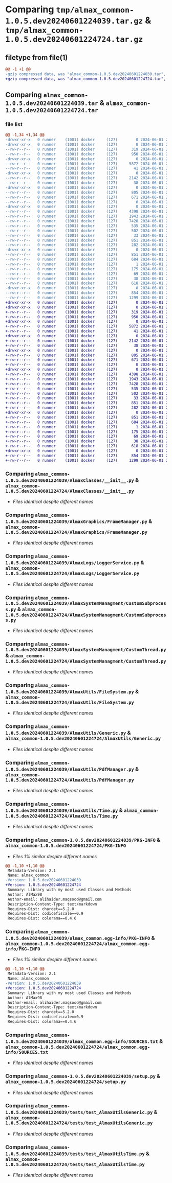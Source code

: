 # Comparing `tmp/almax_common-1.0.5.dev20240601224039.tar.gz` & `tmp/almax_common-1.0.5.dev20240601224724.tar.gz`

## filetype from file(1)

```diff
@@ -1 +1 @@
-gzip compressed data, was "almax_common-1.0.5.dev20240601224039.tar", last modified: Sat Jun  1 22:40:42 2024, max compression
+gzip compressed data, was "almax_common-1.0.5.dev20240601224724.tar", last modified: Sat Jun  1 22:47:26 2024, max compression
```

## Comparing `almax_common-1.0.5.dev20240601224039.tar` & `almax_common-1.0.5.dev20240601224724.tar`

### file list

```diff
@@ -1,34 +1,34 @@
-drwxr-xr-x   0 runner    (1001) docker     (127)        0 2024-06-01 22:40:42.460641 almax_common-1.0.5.dev20240601224039/
-drwxr-xr-x   0 runner    (1001) docker     (127)        0 2024-06-01 22:40:42.456641 almax_common-1.0.5.dev20240601224039/AlmaxClasses/
--rw-r--r--   0 runner    (1001) docker     (127)      319 2024-06-01 22:40:31.000000 almax_common-1.0.5.dev20240601224039/AlmaxClasses/Result.py
--rw-r--r--   0 runner    (1001) docker     (127)      950 2024-06-01 22:40:31.000000 almax_common-1.0.5.dev20240601224039/AlmaxClasses/__init__.py
-drwxr-xr-x   0 runner    (1001) docker     (127)        0 2024-06-01 22:40:42.456641 almax_common-1.0.5.dev20240601224039/AlmaxGraphics/
--rw-r--r--   0 runner    (1001) docker     (127)     5872 2024-06-01 22:40:31.000000 almax_common-1.0.5.dev20240601224039/AlmaxGraphics/FrameManager.py
--rw-r--r--   0 runner    (1001) docker     (127)       41 2024-06-01 22:40:31.000000 almax_common-1.0.5.dev20240601224039/AlmaxGraphics/__init__.py
-drwxr-xr-x   0 runner    (1001) docker     (127)        0 2024-06-01 22:40:42.456641 almax_common-1.0.5.dev20240601224039/AlmaxLogs/
--rw-r--r--   0 runner    (1001) docker     (127)     2142 2024-06-01 22:40:31.000000 almax_common-1.0.5.dev20240601224039/AlmaxLogs/LoggerService.py
--rw-r--r--   0 runner    (1001) docker     (127)       38 2024-06-01 22:40:31.000000 almax_common-1.0.5.dev20240601224039/AlmaxLogs/__init__.py
-drwxr-xr-x   0 runner    (1001) docker     (127)        0 2024-06-01 22:40:42.456641 almax_common-1.0.5.dev20240601224039/AlmaxSystemManagment/
--rw-r--r--   0 runner    (1001) docker     (127)      805 2024-06-01 22:40:31.000000 almax_common-1.0.5.dev20240601224039/AlmaxSystemManagment/CustomSubprocess.py
--rw-r--r--   0 runner    (1001) docker     (127)      671 2024-06-01 22:40:31.000000 almax_common-1.0.5.dev20240601224039/AlmaxSystemManagment/CustomThread.py
--rw-r--r--   0 runner    (1001) docker     (127)        0 2024-06-01 22:40:31.000000 almax_common-1.0.5.dev20240601224039/AlmaxSystemManagment/__init__.py
-drwxr-xr-x   0 runner    (1001) docker     (127)        0 2024-06-01 22:40:42.460641 almax_common-1.0.5.dev20240601224039/AlmaxUtils/
--rw-r--r--   0 runner    (1001) docker     (127)     4398 2024-06-01 22:40:31.000000 almax_common-1.0.5.dev20240601224039/AlmaxUtils/FileSystem.py
--rw-r--r--   0 runner    (1001) docker     (127)     1943 2024-06-01 22:40:31.000000 almax_common-1.0.5.dev20240601224039/AlmaxUtils/Generic.py
--rw-r--r--   0 runner    (1001) docker     (127)     7428 2024-06-01 22:40:31.000000 almax_common-1.0.5.dev20240601224039/AlmaxUtils/PdfManager.py
--rw-r--r--   0 runner    (1001) docker     (127)      535 2024-06-01 22:40:31.000000 almax_common-1.0.5.dev20240601224039/AlmaxUtils/Time.py
--rw-r--r--   0 runner    (1001) docker     (127)      502 2024-06-01 22:40:31.000000 almax_common-1.0.5.dev20240601224039/AlmaxUtils/Xml.py
--rw-r--r--   0 runner    (1001) docker     (127)       33 2024-06-01 22:40:31.000000 almax_common-1.0.5.dev20240601224039/AlmaxUtils/__init__.py
--rw-r--r--   0 runner    (1001) docker     (127)      851 2024-06-01 22:40:42.460641 almax_common-1.0.5.dev20240601224039/PKG-INFO
--rw-r--r--   0 runner    (1001) docker     (127)      282 2024-06-01 22:40:31.000000 almax_common-1.0.5.dev20240601224039/README.md
-drwxr-xr-x   0 runner    (1001) docker     (127)        0 2024-06-01 22:40:42.460641 almax_common-1.0.5.dev20240601224039/almax_common.egg-info/
--rw-r--r--   0 runner    (1001) docker     (127)      851 2024-06-01 22:40:42.000000 almax_common-1.0.5.dev20240601224039/almax_common.egg-info/PKG-INFO
--rw-r--r--   0 runner    (1001) docker     (127)      684 2024-06-01 22:40:42.000000 almax_common-1.0.5.dev20240601224039/almax_common.egg-info/SOURCES.txt
--rw-r--r--   0 runner    (1001) docker     (127)        1 2024-06-01 22:40:42.000000 almax_common-1.0.5.dev20240601224039/almax_common.egg-info/dependency_links.txt
--rw-r--r--   0 runner    (1001) docker     (127)      175 2024-06-01 22:40:42.000000 almax_common-1.0.5.dev20240601224039/almax_common.egg-info/requires.txt
--rw-r--r--   0 runner    (1001) docker     (127)       69 2024-06-01 22:40:42.000000 almax_common-1.0.5.dev20240601224039/almax_common.egg-info/top_level.txt
--rw-r--r--   0 runner    (1001) docker     (127)       38 2024-06-01 22:40:42.460641 almax_common-1.0.5.dev20240601224039/setup.cfg
--rw-r--r--   0 runner    (1001) docker     (127)      618 2024-06-01 22:40:31.000000 almax_common-1.0.5.dev20240601224039/setup.py
-drwxr-xr-x   0 runner    (1001) docker     (127)        0 2024-06-01 22:40:42.460641 almax_common-1.0.5.dev20240601224039/tests/
--rw-r--r--   0 runner    (1001) docker     (127)      854 2024-06-01 22:40:31.000000 almax_common-1.0.5.dev20240601224039/tests/test_AlmaxUtilsGeneric.py
--rw-r--r--   0 runner    (1001) docker     (127)     1299 2024-06-01 22:40:31.000000 almax_common-1.0.5.dev20240601224039/tests/test_AlmaxUtilsTime.py
+drwxr-xr-x   0 runner    (1001) docker     (127)        0 2024-06-01 22:47:26.993281 almax_common-1.0.5.dev20240601224724/
+drwxr-xr-x   0 runner    (1001) docker     (127)        0 2024-06-01 22:47:26.989281 almax_common-1.0.5.dev20240601224724/AlmaxClasses/
+-rw-r--r--   0 runner    (1001) docker     (127)      319 2024-06-01 22:47:15.000000 almax_common-1.0.5.dev20240601224724/AlmaxClasses/Result.py
+-rw-r--r--   0 runner    (1001) docker     (127)      950 2024-06-01 22:47:15.000000 almax_common-1.0.5.dev20240601224724/AlmaxClasses/__init__.py
+drwxr-xr-x   0 runner    (1001) docker     (127)        0 2024-06-01 22:47:26.989281 almax_common-1.0.5.dev20240601224724/AlmaxGraphics/
+-rw-r--r--   0 runner    (1001) docker     (127)     5872 2024-06-01 22:47:15.000000 almax_common-1.0.5.dev20240601224724/AlmaxGraphics/FrameManager.py
+-rw-r--r--   0 runner    (1001) docker     (127)       41 2024-06-01 22:47:15.000000 almax_common-1.0.5.dev20240601224724/AlmaxGraphics/__init__.py
+drwxr-xr-x   0 runner    (1001) docker     (127)        0 2024-06-01 22:47:26.989281 almax_common-1.0.5.dev20240601224724/AlmaxLogs/
+-rw-r--r--   0 runner    (1001) docker     (127)     2142 2024-06-01 22:47:15.000000 almax_common-1.0.5.dev20240601224724/AlmaxLogs/LoggerService.py
+-rw-r--r--   0 runner    (1001) docker     (127)       38 2024-06-01 22:47:15.000000 almax_common-1.0.5.dev20240601224724/AlmaxLogs/__init__.py
+drwxr-xr-x   0 runner    (1001) docker     (127)        0 2024-06-01 22:47:26.989281 almax_common-1.0.5.dev20240601224724/AlmaxSystemManagment/
+-rw-r--r--   0 runner    (1001) docker     (127)      805 2024-06-01 22:47:15.000000 almax_common-1.0.5.dev20240601224724/AlmaxSystemManagment/CustomSubprocess.py
+-rw-r--r--   0 runner    (1001) docker     (127)      671 2024-06-01 22:47:15.000000 almax_common-1.0.5.dev20240601224724/AlmaxSystemManagment/CustomThread.py
+-rw-r--r--   0 runner    (1001) docker     (127)        0 2024-06-01 22:47:15.000000 almax_common-1.0.5.dev20240601224724/AlmaxSystemManagment/__init__.py
+drwxr-xr-x   0 runner    (1001) docker     (127)        0 2024-06-01 22:47:26.989281 almax_common-1.0.5.dev20240601224724/AlmaxUtils/
+-rw-r--r--   0 runner    (1001) docker     (127)     4398 2024-06-01 22:47:15.000000 almax_common-1.0.5.dev20240601224724/AlmaxUtils/FileSystem.py
+-rw-r--r--   0 runner    (1001) docker     (127)     1943 2024-06-01 22:47:15.000000 almax_common-1.0.5.dev20240601224724/AlmaxUtils/Generic.py
+-rw-r--r--   0 runner    (1001) docker     (127)     7428 2024-06-01 22:47:15.000000 almax_common-1.0.5.dev20240601224724/AlmaxUtils/PdfManager.py
+-rw-r--r--   0 runner    (1001) docker     (127)      535 2024-06-01 22:47:15.000000 almax_common-1.0.5.dev20240601224724/AlmaxUtils/Time.py
+-rw-r--r--   0 runner    (1001) docker     (127)      502 2024-06-01 22:47:15.000000 almax_common-1.0.5.dev20240601224724/AlmaxUtils/Xml.py
+-rw-r--r--   0 runner    (1001) docker     (127)       33 2024-06-01 22:47:15.000000 almax_common-1.0.5.dev20240601224724/AlmaxUtils/__init__.py
+-rw-r--r--   0 runner    (1001) docker     (127)      851 2024-06-01 22:47:26.993281 almax_common-1.0.5.dev20240601224724/PKG-INFO
+-rw-r--r--   0 runner    (1001) docker     (127)      282 2024-06-01 22:47:15.000000 almax_common-1.0.5.dev20240601224724/README.md
+drwxr-xr-x   0 runner    (1001) docker     (127)        0 2024-06-01 22:47:26.993281 almax_common-1.0.5.dev20240601224724/almax_common.egg-info/
+-rw-r--r--   0 runner    (1001) docker     (127)      851 2024-06-01 22:47:26.000000 almax_common-1.0.5.dev20240601224724/almax_common.egg-info/PKG-INFO
+-rw-r--r--   0 runner    (1001) docker     (127)      684 2024-06-01 22:47:26.000000 almax_common-1.0.5.dev20240601224724/almax_common.egg-info/SOURCES.txt
+-rw-r--r--   0 runner    (1001) docker     (127)        1 2024-06-01 22:47:26.000000 almax_common-1.0.5.dev20240601224724/almax_common.egg-info/dependency_links.txt
+-rw-r--r--   0 runner    (1001) docker     (127)      175 2024-06-01 22:47:26.000000 almax_common-1.0.5.dev20240601224724/almax_common.egg-info/requires.txt
+-rw-r--r--   0 runner    (1001) docker     (127)       69 2024-06-01 22:47:26.000000 almax_common-1.0.5.dev20240601224724/almax_common.egg-info/top_level.txt
+-rw-r--r--   0 runner    (1001) docker     (127)       38 2024-06-01 22:47:26.993281 almax_common-1.0.5.dev20240601224724/setup.cfg
+-rw-r--r--   0 runner    (1001) docker     (127)      618 2024-06-01 22:47:15.000000 almax_common-1.0.5.dev20240601224724/setup.py
+drwxr-xr-x   0 runner    (1001) docker     (127)        0 2024-06-01 22:47:26.993281 almax_common-1.0.5.dev20240601224724/tests/
+-rw-r--r--   0 runner    (1001) docker     (127)      854 2024-06-01 22:47:15.000000 almax_common-1.0.5.dev20240601224724/tests/test_AlmaxUtilsGeneric.py
+-rw-r--r--   0 runner    (1001) docker     (127)     1299 2024-06-01 22:47:15.000000 almax_common-1.0.5.dev20240601224724/tests/test_AlmaxUtilsTime.py
```

### Comparing `almax_common-1.0.5.dev20240601224039/AlmaxClasses/__init__.py` & `almax_common-1.0.5.dev20240601224724/AlmaxClasses/__init__.py`

 * *Files identical despite different names*

### Comparing `almax_common-1.0.5.dev20240601224039/AlmaxGraphics/FrameManager.py` & `almax_common-1.0.5.dev20240601224724/AlmaxGraphics/FrameManager.py`

 * *Files identical despite different names*

### Comparing `almax_common-1.0.5.dev20240601224039/AlmaxLogs/LoggerService.py` & `almax_common-1.0.5.dev20240601224724/AlmaxLogs/LoggerService.py`

 * *Files identical despite different names*

### Comparing `almax_common-1.0.5.dev20240601224039/AlmaxSystemManagment/CustomSubprocess.py` & `almax_common-1.0.5.dev20240601224724/AlmaxSystemManagment/CustomSubprocess.py`

 * *Files identical despite different names*

### Comparing `almax_common-1.0.5.dev20240601224039/AlmaxSystemManagment/CustomThread.py` & `almax_common-1.0.5.dev20240601224724/AlmaxSystemManagment/CustomThread.py`

 * *Files identical despite different names*

### Comparing `almax_common-1.0.5.dev20240601224039/AlmaxUtils/FileSystem.py` & `almax_common-1.0.5.dev20240601224724/AlmaxUtils/FileSystem.py`

 * *Files identical despite different names*

### Comparing `almax_common-1.0.5.dev20240601224039/AlmaxUtils/Generic.py` & `almax_common-1.0.5.dev20240601224724/AlmaxUtils/Generic.py`

 * *Files identical despite different names*

### Comparing `almax_common-1.0.5.dev20240601224039/AlmaxUtils/PdfManager.py` & `almax_common-1.0.5.dev20240601224724/AlmaxUtils/PdfManager.py`

 * *Files identical despite different names*

### Comparing `almax_common-1.0.5.dev20240601224039/AlmaxUtils/Time.py` & `almax_common-1.0.5.dev20240601224724/AlmaxUtils/Time.py`

 * *Files identical despite different names*

### Comparing `almax_common-1.0.5.dev20240601224039/PKG-INFO` & `almax_common-1.0.5.dev20240601224724/PKG-INFO`

 * *Files 1% similar despite different names*

```diff
@@ -1,10 +1,10 @@
 Metadata-Version: 2.1
 Name: almax_common
-Version: 1.0.5.dev20240601224039
+Version: 1.0.5.dev20240601224724
 Summary: Library with my most used Classes and Methods
 Author: AlMax98
 Author-email: alihaider.maqsood@gmail.com
 Description-Content-Type: text/markdown
 Requires-Dist: chardet==5.2.0
 Requires-Dist: codicefiscale==0.9
 Requires-Dist: colorama==0.4.6
```

### Comparing `almax_common-1.0.5.dev20240601224039/almax_common.egg-info/PKG-INFO` & `almax_common-1.0.5.dev20240601224724/almax_common.egg-info/PKG-INFO`

 * *Files 1% similar despite different names*

```diff
@@ -1,10 +1,10 @@
 Metadata-Version: 2.1
 Name: almax_common
-Version: 1.0.5.dev20240601224039
+Version: 1.0.5.dev20240601224724
 Summary: Library with my most used Classes and Methods
 Author: AlMax98
 Author-email: alihaider.maqsood@gmail.com
 Description-Content-Type: text/markdown
 Requires-Dist: chardet==5.2.0
 Requires-Dist: codicefiscale==0.9
 Requires-Dist: colorama==0.4.6
```

### Comparing `almax_common-1.0.5.dev20240601224039/almax_common.egg-info/SOURCES.txt` & `almax_common-1.0.5.dev20240601224724/almax_common.egg-info/SOURCES.txt`

 * *Files identical despite different names*

### Comparing `almax_common-1.0.5.dev20240601224039/setup.py` & `almax_common-1.0.5.dev20240601224724/setup.py`

 * *Files identical despite different names*

### Comparing `almax_common-1.0.5.dev20240601224039/tests/test_AlmaxUtilsGeneric.py` & `almax_common-1.0.5.dev20240601224724/tests/test_AlmaxUtilsGeneric.py`

 * *Files identical despite different names*

### Comparing `almax_common-1.0.5.dev20240601224039/tests/test_AlmaxUtilsTime.py` & `almax_common-1.0.5.dev20240601224724/tests/test_AlmaxUtilsTime.py`

 * *Files identical despite different names*

